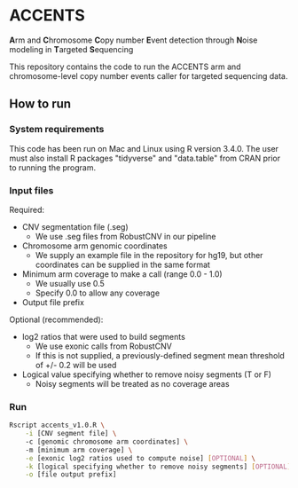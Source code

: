 # ACCENTS
**A**rm and **C**hromosome **C**opy number **E**vent detection through **N**oise modeling in **T**argeted **S**equencing

This repository contains the code to run the ACCENTS arm and chromosome-level copy number events caller for targeted sequencing data.

## How to run
### System requirements
This code has been run on Mac and Linux using R version 3.4.0. The user must also install R packages "tidyverse" and 
"data.table" from CRAN prior to running the program.

### Input files

Required:
- CNV segmentation file (.seg)
	- We use .seg files from RobustCNV in our pipeline
- Chromosome arm genomic coordinates
	- We supply an example file in the repository for hg19, but other coordinates can be supplied in the same format
- Minimum arm coverage to make a call (range 0.0 - 1.0)
	- We usually use 0.5
	- Specify 0.0 to allow any coverage
- Output file prefix

Optional (recommended):
- log2 ratios that were used to build segments
	- We use exonic calls from RobustCNV
	- If this is not supplied, a previously-defined segment mean threshold of +/- 0.2 will be used
- Logical value specifying whether to remove noisy segments (T or F)
	- Noisy segments will be treated as no coverage areas

### Run
```bash
Rscript accents_v1.0.R \
	-i [CNV segment file] \ 
	-c [genomic chromosome arm coordinates] \ 
	-m [minimum arm coverage] \
	-e [exonic log2 ratios used to compute noise] [OPTIONAL] \
	-k [logical specifying whether to remove noisy segments] [OPTIONAL] \
	-o [file output prefix]
```
